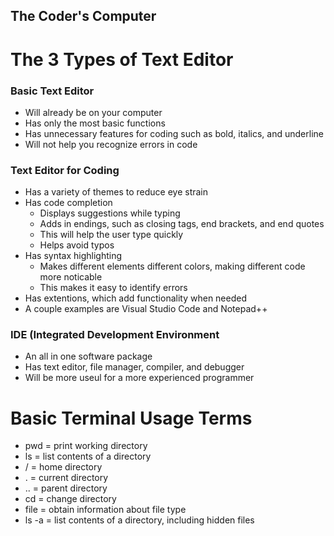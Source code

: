## The Coder's Computer
# The 3 Types of Text Editor

### Basic Text Editor
* Will already be on your computer
* Has only the most basic functions
* Has unnecessary features for coding such as bold, italics, and underline
* Will not help you recognize errors in code

### Text Editor for Coding
* Has a variety of themes to reduce eye strain
* Has code completion
  - Displays suggestions while typing
  - Adds in endings, such as closing tags, end brackets, and end quotes
  - This will help the user type quickly
  - Helps avoid typos
* Has syntax highlighting
  - Makes different elements different colors, making different code more noticable
  - This makes it easy to identify errors
* Has extentions, which add functionality when needed
* A couple examples are Visual Studio Code and Notepad++

### IDE (Integrated Development Environment
* An all in one software package
* Has text editor, file manager, compiler, and debugger
* Will be more useul for a more experienced programmer


# Basic Terminal Usage Terms
* pwd = print working directory
* ls = list contents of a directory
* / = home directory
* . = current directory
* .. = parent directory
* cd = change directory
* file = obtain information about file type
* ls -a = list contents of a directory, including hidden files
